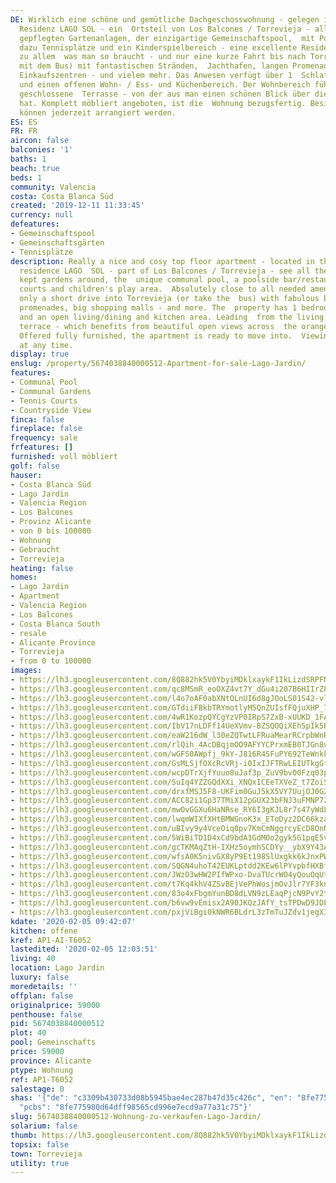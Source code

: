 ```yaml
---
DE: Wirklich eine schöne und gemütliche Dachgeschosswohnung - gelegen in der spanischen
  Residenz LAGO SOL - ein  Ortsteil von Los Balcones / Torrevieja - all die riesigen
  gepflegten Gartenanlagen, der einzigartige Gemeinschaftspool,  mit Poolbar / Restaurant,
  dazu Tennisplätze und ein Kinderspielbereich - eine excellente Residenz. Fussläufig
  zu allem  was man so braucht - und nur eine kurze Fahrt bis nach Torrevieja (oder
  mit dem Bus) mit fantastischen Stränden,  Jachthafen, langen Promenaden, großen
  Einkaufszentren - und vielem mehr. Das Anwesen verfügt über 1  Schlafzimmer, Bad
  und einen offenen Wohn- / Ess- und Küchenbereich. Der Wohnbereich führt in eine
  geschlossene  Terrasse - von der aus man einen schönen Blick über die Orangenplantagen
  hat. Komplett möbliert angeboten, ist die  Wohnung bezugsfertig. Besichtigungen
  können jederzeit arrangiert werden.
ES: ES
FR: FR
aircon: false
balconies: '1'
baths: 1
beach: true
beds: 1
community: Valencia
costa: Costa Blanca Süd
created: '2019-12-11 11:33:45'
currency: null
defeatures:
- Gemeinschaftspool
- Gemeinschaftsgärten
- Tennisplätze
description: Really a nice and cosy top floor apartment - located in the lovely Spanish
  residence LAGO  SOL - part of Los Balcones / Torrevieja - see all the huge well
  kept gardens around, the  unique communal pool, a poolside bar/restaurant, tennis
  courts and children's play area.  Absolutely close to all needed amenities - and
  only a short drive into Torrevieja (or take the  bus) with fabulous beaches, marina,
  promenades, big shopping malls - and more. The  property has 1 bedroom, bathroom
  and an open living/dining and kitchen area. Leading  from the living area is a closed
  terrace - which benefits from beautiful open views across  the orange plantations.
  Offered fully furnished, the apartment is ready to move into.  Viewings can be arranged
  at any time.
display: true
enslug: /property/5674038840000512-Apartment-for-sale-Lago-Jardin/
features:
- Communal Pool
- Communal Gardens
- Tennis Courts
- Countryside View
finca: false
fireplace: false
frequency: sale
frfeatures: []
furnished: voll möbliert
golf: false
hauser:
- Costa Blanca Süd
- Lago Jardin
- Valencia Region
- Los Balcones
- Provinz Alicante
- von 0 bis 100000
- Wohnung
- Gebraucht
- Torrevieja
heating: false
homes:
- Lago Jardin
- Apartment
- Valencia Region
- Los Balcones
- Costa Blanca South
- resale
- Alicante Province
- Torrevieja
- from 0 to 100000
images:
- https://lh3.googleusercontent.com/8Q882hk5V0YbyiMDklxaykF1IkLizdSRPFN5_SbwpNrCiVamNsFeWK0INpPuv0mLURAPz9sxqKwI-j00ObU=w640-rj-e30-l100
- https://lh3.googleusercontent.com/qc8MSmR_eoOXZ4vt7Y_dGu4i207B6HIIrZ8Y4yCPpPSw0R1ImdRdyJhK-BtjiE9eS1U6FQexMckeDMJPpXM=w640-rj-e30-l100
- https://lh3.googleusercontent.com/l4o7oAF0abXNtOLnUI6d8gJOoLS01S42-vlt7PReOi0gP2_Af6LHLoFip3wWRAqmUpmJyYrPlTf6OD1jnyWQ=w640-rj-e30-l100
- https://lh3.googleusercontent.com/GTdiiFBkbTRYmotlyM5QnZUIsfFQjuXHP_7dWdacURmCxV0e10VvEBpEecQUVoJpOspggLEPlaGOpJz7eBU=w640-rj-e30-l100
- https://lh3.googleusercontent.com/4wR1KozpQYCgYzVP0IRpS7ZxB-xUUKD_1FAvjXRd9wHfR_OKfoXs1bvF2WYqCXq22DUwMpVyk7FR3RpxKrg=w640-rj-e30-l100
- https://lh3.googleusercontent.com/IbV17nLDFf14UeXVmv-BZSQOQiXEh5pIk5R1I2fQCcOJOWMKX5SlJNehMsadMc-eKCrFuNOB3q-pf-OaLfIkgA=w640-rj-e30-l100
- https://lh3.googleusercontent.com/eaW216dW_l30eZQTwtLFRuaMearRCrpbWnRn-bn42nSIEYK79PVJo-FSOwkWGxt0vrnhBY83T4xBEOfFuam0cg=w640-rj-e30-l100
- https://lh3.googleusercontent.com/rlQih_4AcDBqjmOO9AFYYCPrxmEB0TJGn8ucDW5Wuk-CQnJKfJraGCR88juIBrHLDaXb8_3tyGxC0go6r9t9=w640-rj-e30-l100
- https://lh3.googleusercontent.com/wGFS0AWpfj_9kY-J816R4SFuPY692TeWnkkhDFq8CtUc1n_hljpmehTXkxd_E5ubGeMClVcQ2zs0WeQPAL98JA=w640-rj-e30-l100
- https://lh3.googleusercontent.com/GsMLSjfOXcRcVRj-i0IxIJFTRwLEIUTkgGflAj_JfqJexEb4Ro9Aw6z-ddMNcMzKMysDFVR5vSx_wWXVwkXq=w640-rj-e30-l100
- https://lh3.googleusercontent.com/wcpDTrXjfYuuo8uJaf3p_ZuV9bvO0Fzq03p-UGnNHupXoYXJxG4-wk2EFE8G3x16RvoaxJLf8ebxyEhyQBPA2g=w640-rj-e30-l100
- https://lh3.googleusercontent.com/SuIq4YZZGQdXXi_XNQxICEeTXVeZ_t7ZoiS4A_eXNdNztN8M84ZlRTYLaRpsls1NJxb8UIMuUZDixfXZZj7b=w640-rj-e30-l100
- https://lh3.googleusercontent.com/drxfMSJ5F8-UKFim0GuJ5kX5VY7UujOJ0G2ycYhK-xHBBkLul1NPuyLmh7Kme1l9Yq_e7MNcWwan8Juc2AGh2g=w640-rj-e30-l100
- https://lh3.googleusercontent.com/ACC82i1Gp37TMiX12pGUX23bFNJ3uFMNP72p2kCMgxFDZs1ZR87H-BEsN1WUrVGqboOyhuXkEiLqFknefFetBQ=w640-rj-e30-l100
- https://lh3.googleusercontent.com/mwOvGGXu6HaNRse_RY6I3gKJL8r7s47yWdLGHftFtCvlMGbV5zi2EPONaeBSPO-9Hz0i7l5toFVwXdaKbIdS=w640-rj-e30-l100
- https://lh3.googleusercontent.com/lwqmWIXfXHtBMWGnoK3x_EToDyz2DC66kza5XbqmeZoWcd8V4DG1RJh7Nyf5EpKNFHzSyov7GpkPssNSs0Ky=w640-rj-e30-l100
- https://lh3.googleusercontent.com/uBIvy9y4VceOiq0pv7KmCmNggrcyEcD8OnNSD_1Xxwqq2oCPRtCDXHXMd9XhCrp0BU-F4GeBMkcqppTo22nK=w640-rj-e30-l100
- https://lh3.googleusercontent.com/5WiBiTD1D4xCd9bdA1GdMOo2gyk5G1pqE5vTzDYWcqQrQUQcO_plW4UYLKHKCZw6IKXvqkcIPyAkcW8C373q=w640-rj-e30-l100
- https://lh3.googleusercontent.com/gcTKMAqZtH-IXHz5oymhSCDYy__ybX9Y43Au2ICXI8ZaFh2k8DVtRaIo4xVT6ByhlPGew-xk7JJPMeuiQ5I=w640-rj-e30-l100
- https://lh3.googleusercontent.com/wfsA0K5nivGX8yP9Et198SlUxgkk6kJnxPWzeoK3NX5hFpJ-mnwtqCpnK5vWugNrCY3o8f_NZz3EZs92iMI=w640-rj-e30-l100
- https://lh3.googleusercontent.com/SQGN4uhoT42EUKLptdd2KEw6lPYvpbfHXBfpmfcPWxEYnAmPBeHZpm7kcdpW16hfC3XsPO0hN5m37-k-C2oS=w640-rj-e30-l100
- https://lh3.googleusercontent.com/JWzO3wHW2PIfWPxo-DvaTUcrWO4yQouOqUtspGBd_yfmCnT_-I-5DS1w1CBl821yZ6GkeMhFfRJLzkROR7M4=w640-rj-e30-l100
- https://lh3.googleusercontent.com/t7Kq4khV4ZSvBEjVePhWosjmOvJlr7YF3knZSb8RtbFlc5HZRrlJ74DG0mAlDEOmvRgENqsHIOvwJw4AkFY=w640-rj-e30-l100
- https://lh3.googleusercontent.com/83o4xFbgmYunBD8dLVN9zLEaqPjcN9PvY2tQwLFKPMJu0XgXWOAqe-Vr5ufh_jYbzK51wLt9nPHAZMSelNmN6w=w640-rj-e30-l100
- https://lh3.googleusercontent.com/b6vw9vEmisx2A90JKQzJAfY_tsTPDwD9JDEe2hnsJgrAO703NrI_Om5uefdTVs8GUZvnM3LfCJC-_yn3ABh_=w640-rj-e30-l100
- https://lh3.googleusercontent.com/pxjViBgi0kNWR6BLdrL3zTmTuJZdv1jegX37ZDn0TOS4mouE1wRqzj8jpMvRxxNKpzXo8VZN1-nGLXKEQPQq=w640-rj-e30-l100
kdate: '2020-02-05 09:42:07'
kitchen: offene
kref: AP1-AI-T6052
lastedited: '2020-02-05 12:03:51'
living: 40
location: Lago Jardin
luxury: false
moredetails: ''
offplan: false
originalprice: 59000
penthouse: false
pid: 5674038840000512
plot: 40
pool: Gemeinschafts
price: 59000
province: Alicante
ptype: Wohnung
ref: AP1-T6052
salestage: 0
shas: '{"de": "c3309b430733d08b5945bae4ec287b47d35c426c", "en": "8fe775980d64dff98565cd996e7ecd9a77a31c75",
  "pcbs": "8fe775980d64dff98565cd996e7ecd9a77a31c75"}'
slug: 5674038840000512-Wohnung-zu-verkaufen-Lago-Jardin/
solarium: false
thumb: https://lh3.googleusercontent.com/8Q882hk5V0YbyiMDklxaykF1IkLizdSRPFN5_SbwpNrCiVamNsFeWK0INpPuv0mLURAPz9sxqKwI-j00ObU=w400-h240-n-rj-e30-l100
topsix: false
town: Torrevieja
utility: true
---
```

